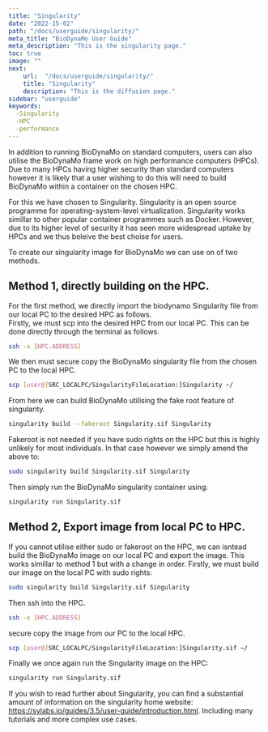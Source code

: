 ```yaml
---
title: "Singularity"
date: "2022-15-02"
path: "/docs/userguide/singularity/"
meta_title: "BioDynaMo User Guide"
meta_description: "This is the singularity page."
toc: true
image: ""
next:
    url:  "/docs/userguide/singularity/"
    title: "Singularity"
    description: "This is the diffusion page."
sidebar: "userguide"
keywords:
  -Singularity
  -HPC
  -performance
---
```

In addition to running BioDynaMo on standard computers, users can also utilise the BioDynaMo frame work on high 
performance computers (HPCs). Due to many HPCs having higher security than standard computers however it is likely
that a user wishing to do this will need to build BioDynaMo within a container on the chosen HPC.

For this we have chosen to Singularity. Singularity is an open source programme for operating-system-level virtualization. 
Singularity works simillar to other popular container programmes such as Docker. However, due to its higher level of 
security it has seen more widespread uptake by HPCs and we thus beleive the best choise for users.

To create our singularity image for BioDynaMo we can use on of two methods.

## Method 1, directly building on the HPC.
For the first method, we directly import the biodynamo Singularity file from our local PC to the desired HPC as follows.  
Firstly, we must scp into the desired HPC from our local PC. This can be done directly through the terminal as follows.
```bash
ssh -x [HPC.ADDRESS]
```
We then must secure copy the BioDynaMo singularity file from the chosen PC to the local HPC.
```bash
scp [user@]SRC_LOCALPC/SingularityFileLocation:]Singularity ~/
```
From here we can build BioDynaMo utilising the fake root feature of singularity. 
```bash
singularity build --fakeroot Singularity.sif Singularity
```
Fakeroot is not needed if you have sudo rights on the HPC but this is highly unlikely for most individuals.
In that case however we simply amend the above to:
```bash
sudo singularity build Singularity.sif Singularity
```
Then simply run the BioDynaMo singularity container using:
```bash
singularity run Singularity.sif
```
## Method 2, Export image from local PC to HPC.
If you cannot utilise either sudo or fakeroot on the HPC, we can isntead build the BioDynaMo image on our local PC and export the image.
This works simillar to method 1 but with a change in order. Firstly, we must build our image on the local PC with sudo rights:
```bash
sudo singularity build Singularity.sif Singularity
```
Then ssh into the HPC.
```bash
ssh -x [HPC.ADDRESS]
```
secure copy the image from our PC to the local HPC.
```bash
scp [user@]SRC_LOCALPC/SingularityFileLocation:]Singularity.sif ~/
```
Finally we once again run the Singularity image on the HPC:
```bash
singularity run Singularity.sif
```

If you wish to read further about Singularity, you can find a substantial amount of information on the 
singularity home website: https://sylabs.io/guides/3.5/user-guide/introduction.html. Including many tutorials and more 
complex use cases.

